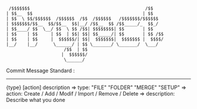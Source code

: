 ```                                
 /$$$$$$$                                            /$$    
| $$__  $$                                          | $$    
| $$  \ $$/$$$$$$  /$$$$$$  /$$  /$$$$$$   /$$$$$$$/$$$$$$  
| $$$$$$$/$$__  $$/$$__  $$|__/ /$$__  $$ /$$_____/_  $$_/  
| $$____/ $$  \__/ $$  \ $$ /$$| $$$$$$$$| $$       | $$    
| $$    | $$     | $$  | $$| $$| $$_____/| $$       | $$ /$$
| $$    | $$     |  $$$$$$/| $$|  $$$$$$$|  $$$$$$$ |  $$$$/
|__/    |__/      \______/ | $$ \_______/ \_______/  \___/  
                      /$$  | $$                             
                     |  $$$$$$/                             
                      \______/                               
```

Commit Message Standard :
***
{type} [action] description
  =>        type: "FILE" "FOLDER" "MERGE" "SETUP"
  =>        action: Create / Add / Modif / Import / Remove / Delete
  => description: Describe what you done
